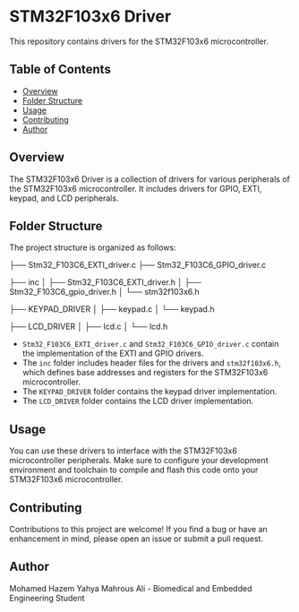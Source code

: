# STM32F103x6 Driver

This repository contains drivers for the STM32F103x6 microcontroller.

## Table of Contents

- [Overview](#overview)
- [Folder Structure](#folder-structure)
- [Usage](#usage)
- [Contributing](#contributing)
- [Author](#author)

## Overview

The STM32F103x6 Driver is a collection of drivers for various peripherals of the STM32F103x6 microcontroller. It includes drivers for GPIO, EXTI, keypad, and LCD peripherals.

## Folder Structure

The project structure is organized as follows:

├── Stm32_F103C6_EXTI_driver.c
├── Stm32_F103C6_GPIO_driver.c

├── inc
│ ├── Stm32_F103C6_EXTI_driver.h
│ ├── Stm32_F103C6_gpio_driver.h
│ └── stm32f103x6.h

├── KEYPAD_DRIVER
│ ├── keypad.c
│ └── keypad.h

├──  LCD_DRIVER
│ ├── lcd.c
│ └── lcd.h


- `Stm32_F103C6_EXTI_driver.c` and `Stm32_F103C6_GPIO_driver.c` contain the implementation of the EXTI and GPIO drivers.
- The `inc` folder includes header files for the drivers and `stm32f103x6.h`, which defines base addresses and registers for the STM32F103x6 microcontroller.
- The `KEYPAD_DRIVER` folder contains the keypad driver implementation.
- The `LCD_DRIVER` folder contains the LCD driver implementation.

## Usage

You can use these drivers to interface with the STM32F103x6 microcontroller peripherals.
Make sure to configure your development environment and toolchain to compile and flash this code onto your STM32F103x6 microcontroller.

## Contributing
Contributions to this project are welcome! If you find a bug or have an enhancement in mind, please open an issue or submit a pull request.

## Author
Mohamed Hazem Yahya Mahrous Ali - Biomedical and Embedded Engineering Student